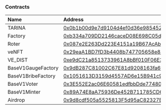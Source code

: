### Contracts

| Name | Address |
| :--- | :--- |
| TARINA | [0x0b1b00d9e7d9104d4ef0d36e9854526ac65e70f0](https://snowtrace.io/address/0x0b1b00d9e7d9104d4ef0d36e9854526ac65e70f0#code) |
| Factory | [0xb334a709DD2146caceD08E698C05d4D22E2aC046](https://snowtrace.io/address/0xb334a709DD2146caceD08E698C05d4D22E2aC046#code) |
| Roter | [0x087e2E263Dd223E4151a19B67AcAb4D3d5dA7f03](https://snowtrace.io/address/0x087e2E263Dd223E4151a19B67AcAb4D3d5dA7f03#code) |
| veNFT | [0x29eaA1BD7fD3b4408b747705658e883B64e9200f](https://snowtrace.io/address/0x29eaA1BD7fD3b4408b747705658e883B64e9200f#code) |
| VE_DIST | [0xe9dC21a8513733961A8bBf010F06E3Bd4f1D27F5](https://snowtrace.io/address/0xe9dC21a8513733961A8bBf010F06E3Bd4f1D27F5#code) |
| BaseV1GaugeFactory | [0x9dB287C81002C67E81d9208163fa6fFd367Bb03f](https://snowtrace.io/address/0x9dB287C81002C67E81d9208163fa6fFd367Bb03f#code) |
| BaseV1BribeFactory | [0x1051613D3159d4557AD6e15B941c90aA3763DE69](https://snowtrace.io/address/0x1051613D3159d4557AD6e15B941c90aA3763DE69#code) |
| BaseV1Voter | [0x3E552E2ac06E60581edfbbDde774804f9982C9BC](https://snowtrace.io/address/0x3E552E2ac06E60581edfbbDde774804f9982C9BC#code) |
| BaseV1Minter | [0x89A74E8aA75936De452B711785CD6EF70361f68F](https://snowtrace.io/address/0x89A74E8aA75936De452B711785CD6EF70361f68F#code) |
| Airdrop | [0x9d8cdf505a5525813F5d95aC82327BbcEE8c58fe](https://snowtrace.io/address/0x9d8cdf505a5525813F5d95aC82327BbcEE8c58fe) |
